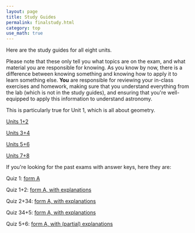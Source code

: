 ```yaml
---
layout: page
title: Study Guides 
permalink: finalstudy.html 
category: top
use_math: true
---
```


Here are the study guides for all eight units.  

Please note that these only tell you what topics are on the exam, and what material you are responsible for knowing. As you know by now, there is a difference between knowing something
and knowing how to apply it to learn something else. **You** are responsible for reviewing your 
in-class exercises and homework, making sure that you understand everything from the lab (which is not
in the study guides), and ensuring that you're well-equipped to apply this information to understand astronomy.

This is particularly true for Unit 1, which is all about geometry. 

<a href="exam1study.html">Units 1+2</a>

<a href="exam2study.html">Units 3+4</a>

<a href="exam3study.html">Units 5+6</a>

<a href="exam4study.html">Units 7+8</a>

If you're looking for the past exams with answer keys, here they are:

Quiz 1: <a href="exam1-formAkey.pdf">form A</a>

Quiz 1+2: <a href="exam12-formAkey.pdf">form A, with explanations</a>

Quiz 2+34: <a href="exam234-formAkey.pdf">form A, with explanations</a>

Quiz 34+5: <a href="exam345-formAkey.pdf">form A, with explanations</a>

Quiz 5+6: <a href="exam56-formAkey.pdf">form A, with (partial) explanations</a>

